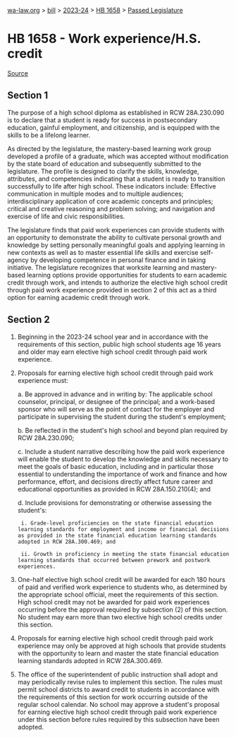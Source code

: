 [wa-law.org](/) > [bill](/bill/) > [2023-24](/bill/2023-24/) > [HB 1658](/bill/2023-24/hb/1658/) > [Passed Legislature](/bill/2023-24/hb/1658/S.PL/)

# HB 1658 - Work experience/H.S. credit

[Source](http://lawfilesext.leg.wa.gov/biennium/2023-24/Pdf/Bills/House%20Passed%20Legislature/1658-S.PL.pdf)

## Section 1
The purpose of a high school diploma as established in RCW 28A.230.090 is to declare that a student is ready for success in postsecondary education, gainful employment, and citizenship, and is equipped with the skills to be a lifelong learner.

As directed by the legislature, the mastery-based learning work group developed a profile of a graduate, which was accepted without modification by the state board of education and subsequently submitted to the legislature. The profile is designed to clarify the skills, knowledge, attributes, and competencies indicating that a student is ready to transition successfully to life after high school. These indicators include: Effective communication in multiple modes and to multiple audiences; interdisciplinary application of core academic concepts and principles; critical and creative reasoning and problem solving; and navigation and exercise of life and civic responsibilities.

The legislature finds that paid work experiences can provide students with an opportunity to demonstrate the ability to cultivate personal growth and knowledge by setting personally meaningful goals and applying learning in new contexts as well as to master essential life skills and exercise self-agency by developing competence in personal finance and in taking initiative. The legislature recognizes that worksite learning and mastery-based learning options provide opportunities for students to earn academic credit through work, and intends to authorize the elective high school credit through paid work experience provided in section 2 of this act as a third option for earning academic credit through work.

## Section 2
1. Beginning in the 2023-24 school year and in accordance with the requirements of this section, public high school students age 16 years and older may earn elective high school credit through paid work experience.

2. Proposals for earning elective high school credit through paid work experience must:

    a. Be approved in advance and in writing by: The applicable school counselor, principal, or designee of the principal; and a work-based sponsor who will serve as the point of contact for the employer and participate in supervising the student during the student's employment;

    b. Be reflected in the student's high school and beyond plan required by RCW 28A.230.090;

    c. Include a student narrative describing how the paid work experience will enable the student to develop the knowledge and skills necessary to meet the goals of basic education, including and in particular those essential to understanding the importance of work and finance and how performance, effort, and decisions directly affect future career and educational opportunities as provided in RCW 28A.150.210(4); and

    d. Include provisions for demonstrating or otherwise assessing the student's:

        i. Grade-level proficiencies on the state financial education learning standards for employment and income or financial decisions as provided in the state financial education learning standards adopted in RCW 28A.300.469; and

        ii. Growth in proficiency in meeting the state financial education learning standards that occurred between prework and postwork experiences.

3. One-half elective high school credit will be awarded for each 180 hours of paid and verified work experience to students who, as determined by the appropriate school official, meet the requirements of this section. High school credit may not be awarded for paid work experiences occurring before the approval required by subsection (2) of this section. No student may earn more than two elective high school credits under this section.

4. Proposals for earning elective high school credit through paid work experience may only be approved at high schools that provide students with the opportunity to learn and master the state financial education learning standards adopted in RCW 28A.300.469.

5. The office of the superintendent of public instruction shall adopt and may periodically revise rules to implement this section. The rules must permit school districts to award credit to students in accordance with the requirements of this section for work occurring outside of the regular school calendar. No school may approve a student's proposal for earning elective high school credit through paid work experience under this section before rules required by this subsection have been adopted.
